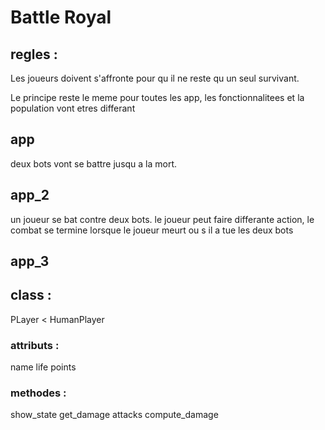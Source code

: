 <h1>Battle Royal</h1>
<h2>regles :</h2>
<p>Les joueurs doivent s'affronte pour qu il ne reste qu un seul survivant.</p>
<p>Le principe reste le meme pour toutes les app, les fonctionnalitees et la population vont etres differant</p>

<h2>app</h2>
<p>deux bots vont se battre jusqu a la mort.</p>

<h2>app_2</h2>
<p>un joueur se bat contre deux bots. le joueur peut faire differante action, le combat se termine lorsque le joueur meurt ou s il a tue les deux bots</p>

<h2>app_3</h2>
<p></p>

<h2>class : </h2>
        <p>PLayer < HumanPlayer</p>
<h3>attributs : </h3>
name
life points
<h3>methodes : </h3>
<p>show_state
get_damage
attacks
compute_damage</p>